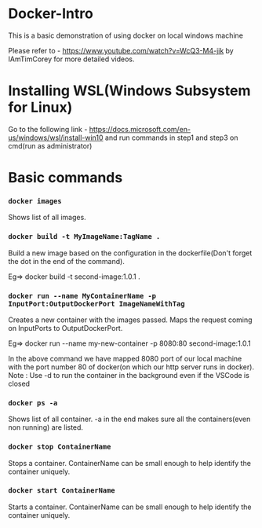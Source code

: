 # Docker-Intro

This is a basic demonstration of using docker on local windows machine

Please refer to - https://www.youtube.com/watch?v=WcQ3-M4-jik by IAmTimCorey for more detailed videos.

# Installing WSL(Windows Subsystem for Linux)

Go to the following link - https://docs.microsoft.com/en-us/windows/wsl/install-win10 and run commands in step1 and step3 on cmd(run as administrator)

# Basic commands

### `docker images`
Shows list of all images.

### `docker build -t MyImageName:TagName .`
Build a new image based on the configuration in the dockerfile(Don't forget the dot in the end of the command).

Eg=> docker build -t second-image:1.0.1 .

### `docker run --name MyContainerName -p InputPort:OutputDockerPort ImageNameWithTag`
Creates a new container with the images passed. Maps the request coming on InputPorts to OutputDockerPort.

Eg=> docker run --name my-new-container -p 8080:80 second-image:1.0.1

In the above command we have mapped 8080 port of our local machine with the port number 80 of docker(on which our http server runs in docker).
Note : Use -d to run the container in the background even if the VSCode is closed

### `docker ps -a`
Shows list of all container. -a in the end makes sure all the containers(even non running) are listed.

### `docker stop ContainerName`
Stops a container. ContainerName can be small enough to help identify the container uniquely.

### `docker start ContainerName`
Starts a container. ContainerName can be small enough to help identify the container uniquely.
